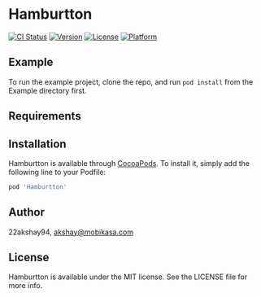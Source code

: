 # Hamburtton

[![CI Status](https://img.shields.io/travis/22akshay94/Hamburtton.svg?style=flat)](https://travis-ci.org/22akshay94/Hamburtton)
[![Version](https://img.shields.io/cocoapods/v/Hamburtton.svg?style=flat)](https://cocoapods.org/pods/Hamburtton)
[![License](https://img.shields.io/cocoapods/l/Hamburtton.svg?style=flat)](https://cocoapods.org/pods/Hamburtton)
[![Platform](https://img.shields.io/cocoapods/p/Hamburtton.svg?style=flat)](https://cocoapods.org/pods/Hamburtton)

## Example

To run the example project, clone the repo, and run `pod install` from the Example directory first.

## Requirements

## Installation

Hamburtton is available through [CocoaPods](https://cocoapods.org). To install
it, simply add the following line to your Podfile:

```ruby
pod 'Hamburtton'
```

## Author

22akshay94, akshay@mobikasa.com

## License

Hamburtton is available under the MIT license. See the LICENSE file for more info.
